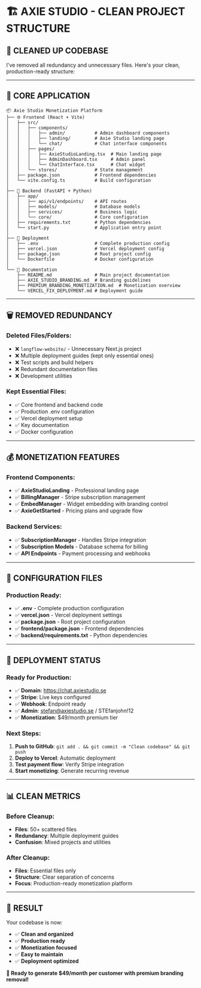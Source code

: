 # 🏗️ AXIE STUDIO - CLEAN PROJECT STRUCTURE

## 📁 **CLEANED UP CODEBASE**

I've removed all redundancy and unnecessary files. Here's your clean, production-ready structure:

---

## 🎯 **CORE APPLICATION**

```
📦 Axie Studio Monetization Platform
├── 🌐 Frontend (React + Vite)
│   ├── src/
│   │   ├── components/
│   │   │   ├── admin/           # Admin dashboard components
│   │   │   ├── landing/         # Axie Studio landing page
│   │   │   └── chat/            # Chat interface components
│   │   ├── pages/
│   │   │   ├── AxieStudioLanding.tsx  # Main landing page
│   │   │   ├── AdminDashboard.tsx     # Admin panel
│   │   │   └── ChatInterface.tsx      # Chat widget
│   │   └── stores/              # State management
│   ├── package.json             # Frontend dependencies
│   └── vite.config.ts           # Build configuration
│
├── 🔧 Backend (FastAPI + Python)
│   ├── app/
│   │   ├── api/v1/endpoints/    # API routes
│   │   ├── models/              # Database models
│   │   ├── services/            # Business logic
│   │   └── core/                # Core configuration
│   ├── requirements.txt         # Python dependencies
│   └── start.py                 # Application entry point
│
├── 🚀 Deployment
│   ├── .env                     # Complete production config
│   ├── vercel.json              # Vercel deployment config
│   ├── package.json             # Root project config
│   └── Dockerfile               # Docker configuration
│
└── 📖 Documentation
    ├── README.md                # Main project documentation
    ├── AXIE_STUDIO_BRANDING.md  # Branding guidelines
    ├── PREMIUM_BRANDING_MONETIZATION.md  # Monetization overview
    └── VERCEL_FIX_DEPLOYMENT.md # Deployment guide
```

---

## 🗑️ **REMOVED REDUNDANCY**

### **Deleted Files/Folders:**
- ❌ `langflow-website/` - Unnecessary Next.js project
- ❌ Multiple deployment guides (kept only essential ones)
- ❌ Test scripts and build helpers
- ❌ Redundant documentation files
- ❌ Development utilities

### **Kept Essential Files:**
- ✅ Core frontend and backend code
- ✅ Production .env configuration
- ✅ Vercel deployment setup
- ✅ Key documentation
- ✅ Docker configuration

---

## 💰 **MONETIZATION FEATURES**

### **Frontend Components:**
- ✅ **AxieStudioLanding** - Professional landing page
- ✅ **BillingManager** - Stripe subscription management
- ✅ **EmbedManager** - Widget embedding with branding control
- ✅ **AxieGetStarted** - Pricing plans and upgrade flow

### **Backend Services:**
- ✅ **SubscriptionManager** - Handles Stripe integration
- ✅ **Subscription Models** - Database schema for billing
- ✅ **API Endpoints** - Payment processing and webhooks

---

## 🔧 **CONFIGURATION FILES**

### **Production Ready:**
- ✅ **.env** - Complete production configuration
- ✅ **vercel.json** - Vercel deployment settings
- ✅ **package.json** - Root project configuration
- ✅ **frontend/package.json** - Frontend dependencies
- ✅ **backend/requirements.txt** - Python dependencies

---

## 🚀 **DEPLOYMENT STATUS**

### **Ready for Production:**
- ✅ **Domain**: https://chat.axiestudio.se
- ✅ **Stripe**: Live keys configured
- ✅ **Webhook**: Endpoint ready
- ✅ **Admin**: stefan@axiestudio.se / STEfanjohn!12
- ✅ **Monetization**: $49/month premium tier

### **Next Steps:**
1. **Push to GitHub**: `git add . && git commit -m "Clean codebase" && git push`
2. **Deploy to Vercel**: Automatic deployment
3. **Test payment flow**: Verify Stripe integration
4. **Start monetizing**: Generate recurring revenue

---

## 📊 **CLEAN METRICS**

### **Before Cleanup:**
- **Files**: 50+ scattered files
- **Redundancy**: Multiple deployment guides
- **Confusion**: Mixed projects and utilities

### **After Cleanup:**
- **Files**: Essential files only
- **Structure**: Clear separation of concerns
- **Focus**: Production-ready monetization platform

---

## 🎉 **RESULT**

Your codebase is now:
- ✅ **Clean and organized**
- ✅ **Production ready**
- ✅ **Monetization focused**
- ✅ **Easy to maintain**
- ✅ **Deployment optimized**

**🚀 Ready to generate $49/month per customer with premium branding removal!**
